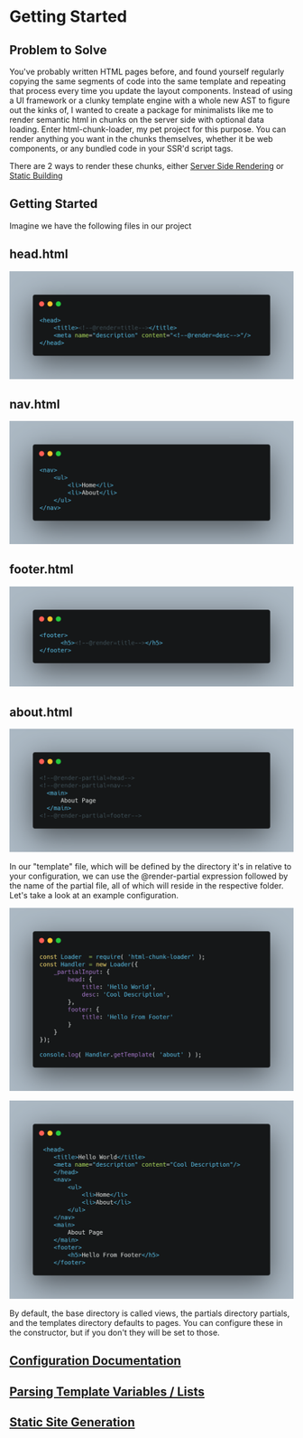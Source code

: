 # Getting Started

## Problem to Solve

You've probably written HTML pages before, and found yourself regularly copying the same segments of code into the same template and repeating that process every time you update the layout components. Instead of using a UI framework or a clunky template engine with a whole new AST to figure out the kinks of, I wanted to create a package for minimalists like me to render semantic html in chunks on the server side with optional data loading. Enter html-chunk-loader, my pet project for this purpose. You can render anything you want in the chunks themselves, whether it be web components, or any bundled code in your SSR'd script tags. 

There are 2 ways to render these chunks, either [Server Side Rendering](https://github.com/abschill/html-chunk-loader/blob/master/docs/render_lists.md) or [Static Building](https://github.com/abschill/html-chunk-loader/blob/master/docs/cli.md)

## Getting Started

Imagine we have the following files in our project


## head.html

![](img/example/head_html.png)

## nav.html

![](img/example/nav_html.png)
## footer.html

![](img/example/footer_html.png)

## about.html

![](img/example/about_html.png)

In our "template" file, which will be defined by the directory it's in relative to your configuration, we can use the @render-partial expression followed by the name of the partial file, all of which will reside in the respective folder. Let's take a look at an example configuration.


![](img/example/simple_code.png)


![](img/example/about_html_render.png)


By default, the base directory is called views, the partials directory partials, and the templates directory defaults to pages. You can configure these in the constructor, but if you don't they will be set to those.


## [Configuration Documentation](https://github.com/abschill/html-chunk-loader/blob/master/docs/config.md)
## [Parsing Template Variables / Lists](https://github.com/abschill/html-chunk-loader/blob/master/docs/render_lists.md)

## [Static Site Generation](https://github.com/abschill/html-chunk-loader/blob/master/docs/cli.md)